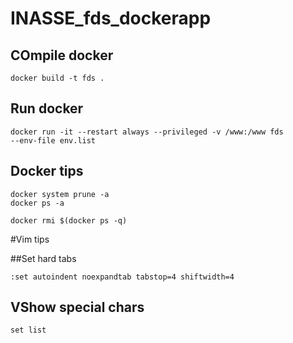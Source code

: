 # INASSE_fds_dockerapp


## COmpile docker
```
docker build -t fds .
```

## Run docker
```
docker run -it --restart always --privileged -v /www:/www fds
--env-file env.list

```
## Docker tips
```
docker system prune -a
docker ps -a

docker rmi $(docker ps -q)

```

#Vim tips

##Set hard tabs
```
:set autoindent noexpandtab tabstop=4 shiftwidth=4
```

## VShow special chars
```
set list
```
